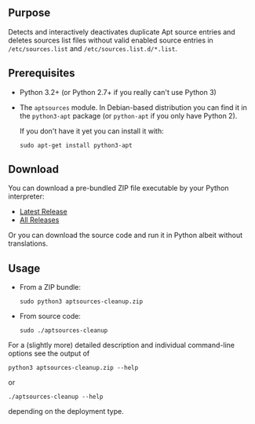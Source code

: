 ## Purpose

Detects and interactively deactivates duplicate Apt source entries and
deletes sources list files without valid enabled source entries in
`/etc/sources.list` and `/etc/sources.list.d/*.list`.


## Prerequisites

  * Python 3.2+ (or Python 2.7+ if you really can't use Python 3)

  * The `aptsources` module. In Debian-based distribution you can find it in
    the `python3-apt` package (or `python-apt` if you only have Python 2).

    If you don't have it yet you can install it with:

        sudo apt-get install python3-apt


## Download

You can download a pre-bundled ZIP file executable by your Python interpreter:

  * [Latest Release](https://github.com/davidfoerster/aptsources-cleanup/releases/latest)
  * [All Releases](https://github.com/davidfoerster/aptsources-cleanup/releases)

Or you can download the source code and run it in Python albeit without translations.


## Usage

  * From a ZIP bundle:

        sudo python3 aptsources-cleanup.zip

  * From source code:

        sudo ./aptsources-cleanup

For a (slightly more) detailed description and individual command-line options
see the output of

    python3 aptsources-cleanup.zip --help

or

    ./aptsources-cleanup --help

depending on the deployment type.
